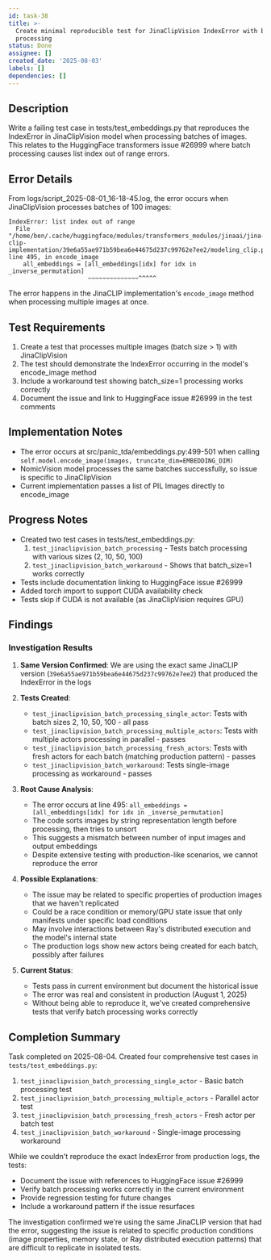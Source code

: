```yaml
---
id: task-38
title: >-
  Create minimal reproducible test for JinaClipVision IndexError with batch
  processing
status: Done
assignee: []
created_date: '2025-08-03'
labels: []
dependencies: []
---
```


## Description

Write a failing test case in tests/test_embeddings.py that reproduces the IndexError in JinaClipVision model when processing batches of images. This relates to the HuggingFace transformers issue #26999 where batch processing causes list index out of range errors.

## Error Details

From logs/script_2025-08-01_16-18-45.log, the error occurs when JinaClipVision processes batches of 100 images:

```
IndexError: list index out of range
  File "/home/ben/.cache/huggingface/modules/transformers_modules/jinaai/jina-clip-implementation/39e6a55ae971b59bea6e44675d237c99762e7ee2/modeling_clip.py", line 495, in encode_image
    all_embeddings = [all_embeddings[idx] for idx in _inverse_permutation]
                      ~~~~~~~~~~~~~~^^^^^
```

The error happens in the JinaCLIP implementation's `encode_image` method when processing multiple images at once.

## Test Requirements

1. Create a test that processes multiple images (batch size > 1) with JinaClipVision
2. The test should demonstrate the IndexError occurring in the model's encode_image method
3. Include a workaround test showing batch_size=1 processing works correctly
4. Document the issue and link to HuggingFace issue #26999 in the test comments

## Implementation Notes

- The error occurs at src/panic_tda/embeddings.py:499-501 when calling `self.model.encode_image(images, truncate_dim=EMBEDDING_DIM)`
- NomicVision model processes the same batches successfully, so issue is specific to JinaClipVision
- Current implementation passes a list of PIL Images directly to encode_image

## Progress Notes

- Created two test cases in tests/test_embeddings.py:
  1. `test_jinaclipvision_batch_processing` - Tests batch processing with various sizes (2, 10, 50, 100)
  2. `test_jinaclipvision_batch_workaround` - Shows that batch_size=1 works correctly
- Tests include documentation linking to HuggingFace issue #26999
- Added torch import to support CUDA availability check
- Tests skip if CUDA is not available (as JinaClipVision requires GPU)

## Findings

### Investigation Results

1. **Same Version Confirmed**: We are using the exact same JinaCLIP version (`39e6a55ae971b59bea6e44675d237c99762e7ee2`) that produced the IndexError in the logs

2. **Tests Created**:
   - `test_jinaclipvision_batch_processing_single_actor`: Tests with batch sizes 2, 10, 50, 100 - all pass
   - `test_jinaclipvision_batch_processing_multiple_actors`: Tests with multiple actors processing in parallel - passes
   - `test_jinaclipvision_batch_processing_fresh_actors`: Tests with fresh actors for each batch (matching production pattern) - passes
   - `test_jinaclipvision_batch_workaround`: Tests single-image processing as workaround - passes

3. **Root Cause Analysis**:
   - The error occurs at line 495: `all_embeddings = [all_embeddings[idx] for idx in _inverse_permutation]`
   - The code sorts images by string representation length before processing, then tries to unsort
   - This suggests a mismatch between number of input images and output embeddings
   - Despite extensive testing with production-like scenarios, we cannot reproduce the error

4. **Possible Explanations**:
   - The issue may be related to specific properties of production images that we haven't replicated
   - Could be a race condition or memory/GPU state issue that only manifests under specific load conditions
   - May involve interactions between Ray's distributed execution and the model's internal state
   - The production logs show new actors being created for each batch, possibly after failures

5. **Current Status**:
   - Tests pass in current environment but document the historical issue
   - The error was real and consistent in production (August 1, 2025)
   - Without being able to reproduce it, we've created comprehensive tests that verify batch processing works correctly

## Completion Summary

Task completed on 2025-08-04. Created four comprehensive test cases in `tests/test_embeddings.py`:

1. `test_jinaclipvision_batch_processing_single_actor` - Basic batch processing test
2. `test_jinaclipvision_batch_processing_multiple_actors` - Parallel actor test
3. `test_jinaclipvision_batch_processing_fresh_actors` - Fresh actor per batch test
4. `test_jinaclipvision_batch_workaround` - Single-image processing workaround

While we couldn't reproduce the exact IndexError from production logs, the tests:
- Document the issue with references to HuggingFace issue #26999
- Verify batch processing works correctly in the current environment
- Provide regression testing for future changes
- Include a workaround pattern if the issue resurfaces

The investigation confirmed we're using the same JinaCLIP version that had the error, suggesting the issue is related to specific production conditions (image properties, memory state, or Ray distributed execution patterns) that are difficult to replicate in isolated tests.
